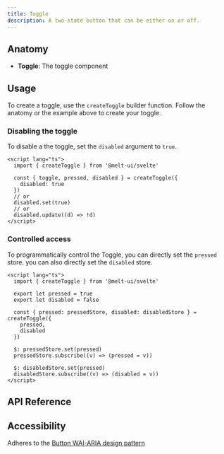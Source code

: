 ```yaml
---
title: Toggle
description: A two-state button that can be either on or off.
---
```


<script>
    import { APITable, KbdTable } from '$docs/components'
    export let data
</script>

## Anatomy

- **Toggle**: The toggle component

## Usage

To create a toggle, use the `createToggle` builder function. Follow the anatomy or the example above
to create your toggle.

### Disabling the toggle

To disable a the toggle, set the `disabled` argument to `true`.

```svelte {5,8,10}
<script lang="ts">
  import { createToggle } from '@melt-ui/svelte'

  const { toggle, pressed, disabled } = createToggle({
    disabled: true
  })
  // or
  disabled.set(true)
  // or
  disabled.update((d) => !d)
</script>
```

### Controlled access

To programmatically control the Toggle, you can directly set the `pressed` store. you can also
directly set the `disabled` store.

```svelte {4-5,8-9,12-13,15-16}
<script lang="ts">
  import { createToggle } from '@melt-ui/svelte'

  export let pressed = true
  export let disabled = false

  const { pressed: pressedStore, disabled: disabledStore } = createToggle({
    pressed,
    disabled
  })

  $: pressedStore.set(pressed)
  pressedStore.subscribe((v) => (pressed = v))

  $: disabledStore.set(pressed)
  disabledStore.subscribe((v) => (disabled = v))
</script>
```

## API Reference

<APITable data={data.builder} />
<APITable data={data.root} />

## Accessibility

Adheres to the [Button WAI-ARIA design pattern](https://www.w3.org/WAI/ARIA/apg/patterns/button/)

<KbdTable data={data.keyboard} />
